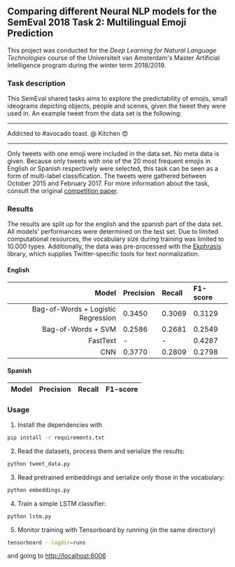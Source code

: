 ## Comparing different Neural NLP models for the SemEval 2018 Task 2: Multilingual Emoji Prediction

This project was conducted for the *Deep Learning for Natural Language Technologies* course of the Universiteit van Amsterdam's
Master Artificial Intelligence program during the winter term 2018/2019. 

### Task description

This SemEval shared tasks aims to explore the predictability of emojis, small ideograms depicting objects, people and
scenes, given the tweet they were used in. An example tweet from the data set is the following:

---
Addicted to #avocado toast. @ Kitchen :heart_eyes:

--- 
Only tweets with one emoji were included in the data set. No meta data is given. Because only tweets with one of the 20 
most frequent emojis in English or Spanish respectively were selected, this task can be seen as a form of multi-label 
classification. The tweets were gathered between October 2015 and February 2017. For more information 
about the task, consult the original [competition paper](http://www.aclweb.org/anthology/S18-1003).

### Results

The results are split up for the english and the spanish part of the data set. All models' performances were determined 
on the test set. Due to limited computational resources, the vocabulary size during training 
was limited to 10.000 types. Additionally, the data was pre-processed with the [Ekphrasis](https://github.com/cbaziotis/ekphrasis)
library, which supplies Twitter-specific tools for text normalization. 

#### English 

|  Model|Precision |Recall  |F1-score  |
|------:|:----------|:-------|:---------|
|Bag-of-Words + Logistic Regression | 0.3450 | 0.3069 | 0.3129 |
|Bag-of-Words + SVM  | 0.2586 | 0.2681 | 0.2549 |
|FastText|    -     |  -  | 0.4287|
| CNN | 0.3770 | 0.2809 | 0.2798 |

#### Spanish

| Model | Precision | Recall | F1-score |
|------:|:----------|:-------|:---------|


### Usage

1. Install the dependencies with

```sh
pip install -r requirements.txt
```

2. Read the datasets, process them and serialize the results:

```sh
python tweet_data.py
```

3. Read pretrained embeddings and serialize only those in the vocabulary:

```sh
python embeddings.py
```

4. Train a simple LSTM classifier:

```sh
python lstm.py
```

5. Monitor training with Tensorboard by running (in the same directory)

```sh
tensorboard --logdir=runs
```

and going to [http://localhost:6006](http://localhost:6006)

